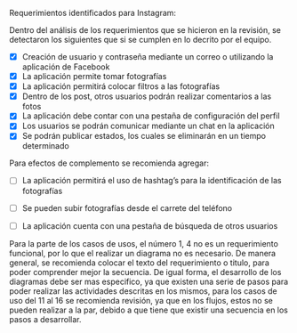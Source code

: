 Requerimientos identificados para Instagram:

Dentro del análisis de los requerimientos que se hicieron en la revisión, se detectaron los siguientes que si se cumplen en lo decrito por el equipo.

- [x] Creación de usuario y contraseña mediante un correo o utilizando la aplicación de Facebook
- [x] La aplicación permite tomar fotografías
- [x] La aplicación permitirá colocar filtros a las fotografías
- [x] Dentro de los post, otros usuarios podrán realizar comentarios a las fotos
- [x] La aplicación debe contar con una pestaña de configuración del perfil
- [x] Los usuarios se podrán comunicar mediante un chat en la aplicación
- [x] Se podrán publicar estados, los cuales se eliminarán en un tiempo determinado

Para efectos de complemento se recomienda agregar:
- [ ]  La aplicación permitirá el uso de hashtag’s para la identificación de las fotografías
- [ ] Se pueden subir fotografías desde el carrete del teléfono
- [ ] La aplicación cuenta con una pestaña de búsqueda de otros usuarios


Para la parte de los casos de usos, el número 1, 4 no es un requerimiento funcional, por lo que el realizar un diagrama no es necesario.
De manera general, se recomienda colocar el texto del requerimiento o titulo, para poder comprender mejor la secuencia.
De igual forma, el desarrollo de los diagramas debe ser mas especifico, ya que existen una serie de pasos para poder realizar las actividades descritas en los mismos, para los casos de uso del 11 al 16 se recomienda revisión, ya que en los flujos, estos no se pueden realizar a la par, debido a que tiene que existir una secuencia en los pasos a desarrollar.